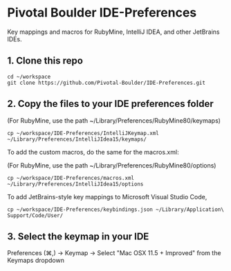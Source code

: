 Pivotal Boulder IDE-Preferences
===============

Key mappings and macros for RubyMine, IntelliJ IDEA, and other JetBrains IDEs.

## 1. Clone this repo
```
cd ~/workspace
git clone https://github.com/Pivotal-Boulder/IDE-Preferences.git
```

## 2. Copy the files to your IDE preferences folder

(For RubyMine, use the path ~/Library/Preferences/RubyMine80/keymaps)

```
cp ~/workspace/IDE-Preferences/IntelliJKeymap.xml ~/Library/Preferences/IntelliJIdea15/keymaps/
```

To add the custom macros, do the same for the macros.xml:

(For RubyMine, use the path ~/Library/Preferences/RubyMine80/options)
```
cp ~/workspace/IDE-Preferences/macros.xml ~/Library/Preferences/IntelliJIdea15/options
```

To add JetBrains-style key mappings to Microsoft Visual Studio Code,
```
cp ~/workspace/IDE-Preferences/keybindings.json ~/Library/Application\ Support/Code/User/
```

## 3. Select the keymap in your IDE

Preferences (⌘,) -> Keymap -> Select "Mac OSX 11.5 + Improved" from the Keymaps dropdown
